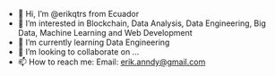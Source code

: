 - 👋 Hi, I’m @erikqtrs from Ecuador
- 👀 I’m interested in Blockchain, Data Analysis, Data Engineering,
 Big Data, Machine Learning and Web Development
- 🌱 I’m currently learning Data Engineering
- 💞️ I’m looking to collaborate on ...
- 📫 How to reach me:
 Email: erik.anndy@gmail.com

<!---
erikqtrs/erikqtrs is a ✨ special ✨ repository because its `README.md` (this file) appears on your GitHub profile.
You can click the Preview link to take a look at your changes.
--->
